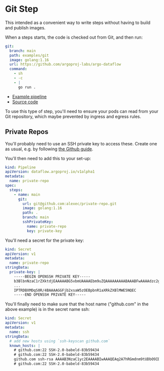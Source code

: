 # Git Step

This intended as a convenient way to write steps without having to build and publish images.

When a steps starts, the code is checked out from Git, and then run:

```yaml
git:
  branch: main
  path: examples/git
  image: golang:1.16
  url: https://github.com/argoproj-labs/argo-dataflow
  command:
    - sh
    - -c
    - |
      go run .
```

* [Example pipeline](https://raw.githubusercontent.com/argoproj-labs/argo-dataflow/main/examples/106-git-pipeline.yaml)
* [Source code](https://raw.githubusercontent.com/argoproj-labs/argo-dataflow/main/examples/git)

To use this type of step, you'll need to ensure your pods can read from your Git repository, which maybe prevented by
ingress and egress rules.

## Private Repos

You'll probably need to use an SSH private key to access these. Create one as usual, e.g. by following [the Github guide](https://docs.github.com/en/github/authenticating-to-github/connecting-to-github-with-ssh/generating-a-new-ssh-key-and-adding-it-to-the-ssh-agent).

You'll then need to add this to your set-up:

```yaml
kind: Pipeline
apiVersion: dataflow.argoproj.io/v1alpha1
metadata:
  name: private-repo
spec:
  steps:
    - name: main
      git:
        url: git@github.com:alexec/private-repo.git
        image: golang:1.16
        path: .
        branch: main
        sshPrivateKey:
          name: private-repo
          key: private-key
```

You'll need a secret for the private key:

```yaml
kind: Secret
apiVersion: v1
metadata:
  name: private-repo
stringData:
  private-key: |
    -----BEGIN OPENSSH PRIVATE KEY-----
    b3BlbnNzaC1rZXktdjEAAAAABG5vbmUAAAAEbm9uZQAAAAAAAAABAAABFwAAAAdzc2gtcn
    ...
    IPTRDBXMDqS0R/4BAAAAGGFjb2xsaW5zOEBpbnR1aXRkZXBlMWE5NQEC
    -----END OPENSSH PRIVATE KEY-----
```

You'll finally need to make sure that the host name ("github.com" in the above example) is in the secret name ssh:

```yaml
kind: Secret
apiVersion: v1
metadata:
  name: ssh
stringData:
  # add new hosts using `ssh-keyscan github.com`
  known_hosts: |
    # github.com:22 SSH-2.0-babeld-83b59434
    # github.com:22 SSH-2.0-babeld-83b59434
    github.com ssh-rsa AAAAB3NzaC1yc2EAAAABIwAAAQEAq2A7hRGmdnm9tUDbO9IDSwBK6TbQa+PXYPCPy6rbTrTtw7PHkccKrpp0yVhp5HdEIcKr6pLlVDBfOLX9QUsyCOV0wzfjIJNlGEYsdlLJizHhbn2mUjvSAHQqZETYP81eFzLQNnPHt4EVVUh7VfDESU84KezmD5QlWpXLmvU31/yMf+Se8xhHTvKSCZIFImWwoG6mbUoWf9nzpIoaSjB+weqqUUmpaaasXVal72J+UX2B+2RPW3RcT0eOzQgqlJL3RKrTJvdsjE3JEAvGq3lGHSZXy28G3skua2SmVi/w4yCE6gbODqnTWlg7+wC604ydGXA8VJiS5ap43JXiUFFAaQ==
    # github.com:22 SSH-2.0-babeld-83b59434
```